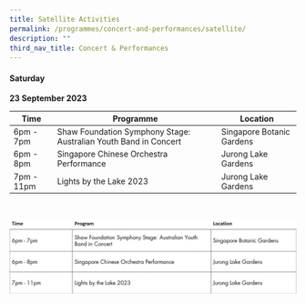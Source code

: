 ```yaml
---
title: Satellite Activities
permalink: /programmes/concert-and-performances/satellite/
description: ""
third_nav_title: Concert & Performances
---
```

#### Saturday
**23 September 2023**


| Time  | Programme | Location |
| -------- | -------- | -------- |
|6pm - 7pm | Shaw Foundation Symphony Stage: Australian Youth Band in Concert | Singapore Botanic Gardens |
|6pm - 8pm | Singapore Chinese Orchestra Performance | Jurong Lake Gardens  |
|7pm - 11pm |  Lights by the Lake 2023 | Jurong Lake Gardens |
<br>

![](/images/slide5.jpg)